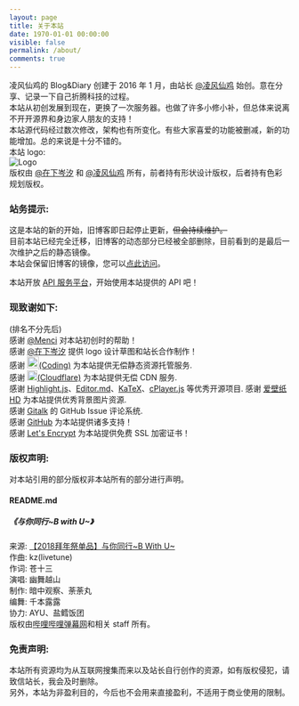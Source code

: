 ```yaml
---
layout: page
title: 关于本站
date: 1970-01-01 00:00:00
visible: false
permalink: /about/
comments: true
---
```

凌风仙鸡的 Blog&Diary 创建于 2016 年 1 月，由站长 [@凌风仙鸡](/README/) 始创。意在分享、记录一下自己折腾科技的过程。  
本站从初创发展到现在，更换了一次服务器。也做了许多小修小补，但总体来说离不开开源界和身边家人朋友的支持！  
本站源代码经过数次修改，架构也有所变化。有些大家喜爱的功能被删减，新的功能增加。总的来说是十分不错的。   
本站 logo:   
![Logo](https://static.chickger.pw/images/logo.png)  
版权由 [@在下岑汐](https://weibo.com/u/6347536635) 和 [@凌风仙鸡](/README/) 所有，前者持有形状设计版权，后者持有色彩规划版权。
### 站务提示:
这是本站的新的开始，旧博客即日起停止更新，~~但会持续维护。~~  
目前本站已经完全迁移，旧博客的动态部分已经被全部删除，目前看到的是最后一次维护之后的静态镜像。  
本站会保留旧博客的镜像，您可以[点此访问](https://blog.chickger.pw)。

本站开放 [API 服务平台](https://imvictor.tech/our-apis/)，开始使用本站提供的 API 吧！
### 现致谢如下:
(排名不分先后)   
感谢 [@Menci](https://men.ci/) 对本站初创时的帮助！  
感谢 [@在下岑汐](https://weibo.com/u/6347536635) 提供 logo 设计草图和站长合作制作！  
感谢 <a href="https://coding.net"><img style="height: 1.5em;" src="https://dn-coding-net-production-static.qbox.me/static/b15c8d25d3974704bc9d372019c48e21.svg" alt="Coding.net">(Coding)</img></a> 为本站提供无偿静态资源托管服务.  
感谢 <a href="https://www.cloudflare.com/"><img style="height: 1.3em;" src="https://www.cloudflare.com/img/logo-cloudflare.svg" alt="Cloudflare">(Cloudflare)</img></a> 为本站提供无偿 CDN 服务.  
感谢 <a href="https://highlightjs.org">Highlight.js</a>、<a href="https://pandao.github.io/editor.md/">Editor.md</a>、<a href="https://khan.github.io/KaTeX/">KaTeX</a>、<a href="http://cplayer.js.org">cPlayer.js</a> 等优秀开源项目.
感谢 [爱壁纸 HD](http://www.lovebizhi.com/) 为本站提供优秀背景图片资源.  
感谢 [Gitalk](https://github.com/gitalk/gitalk) 的 GitHub Issue 评论系统.  
感谢 [GitHub](https://GitHub.com/) 为本站提供诸多支持！  
感谢 [Let's Encrypt](https://letsencrypt.org) 为本站提供免费 SSL 加密证书！  

### 版权声明:
对本站引用的部分版权非本站所有的部分进行声明。
#### README.md
##### 《与你同行~B with U~》 
来源: [【2018拜年祭单品】与你同行~B With U~](https://www.bilibili.com/video/av20205649/)  
作曲: kz(livetune)  
作词: 苍十三  
演唱: 幽舞越山  
制作: 暗中观察、荼荼丸  
编舞: 千本露露  
协力: AYU、盐鳕饭团  
版权由[哔哩哔哩弹幕网](https://www.bilibili.com)和相关 staff 所有。
### 免责声明:
本站所有资源均为从互联网搜集而来以及站长自行创作的资源，如有版权侵犯，请致信站长，我会及时删除。  
另外，本站为非盈利目的，今后也不会用来直接盈利，不适用于商业使用的限制。